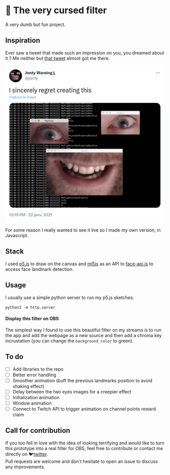 # 🤡 The very cursed filter
A very dumb but fun project.

## Inspiration
Ever saw a tweet that made such an impression on you, you dreamed about it ? Me neither but [that tweet](https://twitter.com/jonty/status/1352727559235117058) almost got me there.    
<p align="center"><img alt="Jonty superbe tweet" src="/assets/tweet_jonty.png"/></p>
For some reason I really wanted to see it live so I made my own version, in Javascript.

## Stack
I used [p5.js](https://p5js.org/) to draw on the canvas and [ml5js](https://ml5js.org/) as an API to [face-api.js](https://github.com/justadudewhohacks/face-api.js/blob/master/README.md) to access face landmark detection.   

## Usage
I usually use a simple python server to run my p5.js sketches.   
```
python3 -m http.server
```

#### Display this filter on OBS
The simplest way I found to use this beautiful filter on my streams is to run the app and add the webpage as a new source and then add a chroma key incrustation (you can change the `background_color` to green).

## To do
- [ ] Add libraries to the repo
- [ ] Better error handling
- [ ] Smoother animation (buff the previous landmarks position to avoid shaking effect)
- [ ] Delay between the two eyes images for a creepier effect
- [ ] Initialization animation
- [ ] Window animation
- [ ] Connect to Twitch API to trigger animation on channel points reward claim

## Call for contribution
If you too fell in love with the idea of looking terrifying and would like to turn this prototype into a real filter for OBS, feel free to contribute or contact me directly on 🐦[twitter](https://twitter.com/celia_leloup).   
Pull requests are welcome and don't hesitate to open an issue to discuss any improvements.
